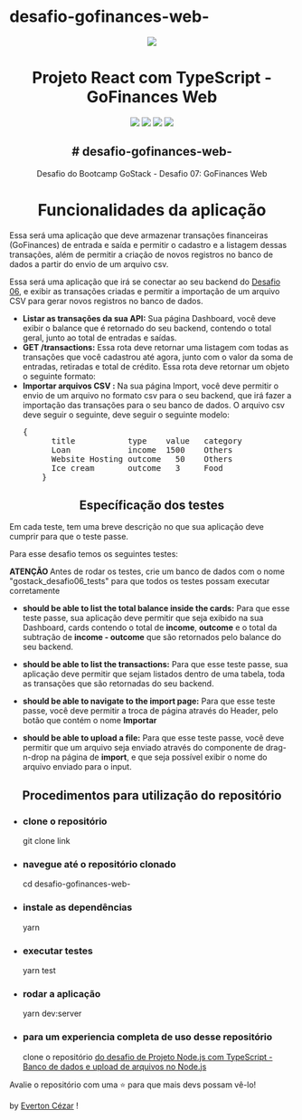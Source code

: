 # desafio-gofinances-web-

<p align="center">
  <img src=https://camo.githubusercontent.com/d25397e9df01fe7882dcc1cbc96bdf052ffd7d0c/68747470733a2f2f73746f726167652e676f6f676c65617069732e636f6d2f676f6c64656e2d77696e642f626f6f7463616d702d676f737461636b2f6865616465722d6465736166696f732e706e67>
</p>

<center><h1><strong>Projeto React com TypeScript - GoFinances Web</strong></h1></center>

<p align="center">
  <img src="https://img.shields.io/badge/tech-Back--end-brown">
  <img src="https://img.shields.io/badge/framework-NodeJS-green">
  <img src="https://img.shields.io/badge/framework-TypeScript-blue">
  <img src="https://img.shields.io/badge/source-Rocketseat-blueviolet">
</p>

<center><h2># desafio-gofinances-web-</h2></center>
<center><p>Desafio do Bootcamp GoStack - Desafio 07: GoFinances Web</p></center>




<center><h1>Funcionalidades da aplicação</h1></center>
<p>
Essa será uma aplicação que deve armazenar transações financeiras (GoFinances) de entrada e saída e permitir o cadastro e a listagem dessas transações, além de permitir a criação de novos registros no banco de dados a partir do envio de um arquivo csv.<p>
<p>Essa será uma aplicação que irá se conectar ao seu backend do <a href="https://github.com/evertoncezar/desafio-database-upload"> Desafio 06</a>, e exibir as transações criadas e permitir a importação de um arquivo CSV para gerar novos registros no banco de dados.</p>
<ul>
    <li><strong>Listar as transações da sua API:</strong> Sua página Dashboard, você deve exibir o balance que é retornado do seu backend, contendo o total geral, junto ao total de entradas e saídas.
    </li>
    <li><strong>GET /transactions:</strong> Essa rota deve retornar uma listagem com todas as transações que você cadastrou até agora, junto com o valor da soma de entradas, retiradas e total de crédito. Essa rota deve retornar um objeto o seguinte formato:
    </li>
    <li><strong>Importar arquivos CSV :</strong> Na sua página Import, você deve permitir o envio de um arquivo no formato csv para o seu backend, que irá fazer a importação das transações para o seu banco de dados. O arquivo csv deve seguir o seguinte, deve seguir o seguinte modelo:
    <div ><pre>{
      title           type    value   category
      Loan            income  1500    Others
      Website Hosting outcome   50    Others
      Ice cream       outcome   3     Food
    }</pre></div>
    </li>
</ul>

<center><h2>Específicação dos testes</h2></center>
<p>Em cada teste, tem uma breve descrição no que sua aplicação deve cumprir para que o teste passe.</p>
<p>Para esse desafio temos os seguintes testes:</p>
<p><strong> ATENÇÃO </strong> Antes de rodar os testes, crie um banco de dados com o nome "gostack_desafio06_tests" para que todos os testes possam executar corretamente</p>

<ul>
    <li><strong>should be able to list the total balance inside the cards:</strong> Para que esse teste passe, sua aplicação deve permitir que seja exibido na sua Dashboard, cards contendo o total de <strong>income</strong>, <strong>outcome</strong> e o total da subtração de <strong>income - outcome</strong> que são retornados pelo balance do seu backend.</li></p>
    <li><strong>should be able to list the transactions:</strong>  Para que esse teste passe, sua aplicação deve permitir que sejam listados dentro de uma tabela, toda as transações que são retornadas do seu backend.</li></p>
    <li><strong>should be able to navigate to the import page:</strong> Para que esse teste passe, você deve permitir a troca de página através do Header, pelo botão que contém o nome <strong>Importar</strong></li></p>
    <li><strong>should be able to upload a file:</strong> Para que esse teste passe, você deve permitir que um arquivo seja enviado através do componente de drag-n-drop na página de <strong>import</strong>, e que seja possível exibir o nome do arquivo enviado para o input.</li></p>
</ul>


<center><h2>Procedimentos para utilização do repositório</h2></center>

<ul>
    <li>
        <h3>clone o repositório </h3>
        <p>git clone link</p>
    </li>
    <li>
        <h3>navegue até o repositório clonado </h3>
        <p>cd desafio-gofinances-web- </p>
    </li>
        <li>
        <h3>instale as dependências </h3>
        <p>yarn</p>
    </li>
    </li>
    <li>
        <h3>executar testes </h3>
        <p>yarn test</p>
    </li>
    <li>
        <h3>rodar a aplicação </h3>
        <p>yarn dev:server</p>
    </li>
    <li>
        <h3>para um experiencia completa de uso desse repositório</h3>
        <p>clone o repositório <a href="https://github.com/evertoncezar/desafio-database-upload"> do desafio de Projeto Node.js com TypeScript - Banco de dados e upload de arquivos no Node.js </a></p>
    </li>
</ul>


<p>Avalie o repositório com uma ⭐ para que mais devs possam vê-lo!</p>


<p>by <a href="https://www.linkedin.com/in/everton-c%C3%A9zar-3763a133/">Everton Cézar</a> !</p>

